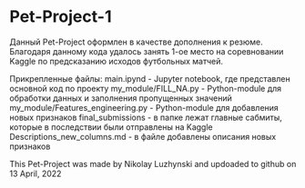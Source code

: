 # Pet-Project-1
Данный Pet-Project оформлен в качестве дополнения к резюме.
Благодаря данному кода удалось занять 1-ое место на соревновании Kaggle по предсказанию исходов футбольных матчей.


Прикрепленные файлы:
main.ipynd - Jupyter notebook, где представлен основной код по проекту
my_module/FILL_NA.py - Python-module для обработки данных и заполнения пропущенных значений
my_module/Features_engineering.py - Python-module для добавления новых признаков
final_submissions - в папке лежат главные сабмиты, которые в последствии были отправлены на Kaggle
Descriptions_new_columns.md - в файле добавлены описания новых признаков

This Pet-Project was made by Nikolay Luzhynski and updoaded to github on 13 April, 2022